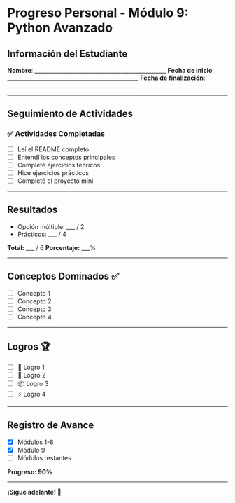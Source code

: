 # Progreso Personal - Módulo 9: Python Avanzado

## Información del Estudiante

**Nombre**: _______________________________________________
**Fecha de inicio**: _______________________________________________
**Fecha de finalización**: _______________________________________________

---

## Seguimiento de Actividades

### ✅ Actividades Completadas

- [ ] Leí el README completo
- [ ] Entendí los conceptos principales
- [ ] Completé ejercicios teóricos
- [ ] Hice ejercicios prácticos
- [ ] Completé el proyecto mini

---

## Resultados

- Opción múltiple: ___ / 2
- Prácticos: ___ / 4

**Total:** ___ / 6
**Porcentaje:** ___%

---

## Conceptos Dominados ✅

- [ ] Concepto 1
- [ ] Concepto 2
- [ ] Concepto 3
- [ ] Concepto 4

---

## Logros 🏆

- [ ] 🎯 Logro 1
- [ ] 🔄 Logro 2
- [ ] 📦 Logro 3
- [ ] ⚡ Logro 4

---

## Registro de Avance

- [x] Módulos 1-8
- [x] Módulo 9
- [ ] Módulos restantes

**Progreso: 90%**

---

**¡Sigue adelante! 🚀**
